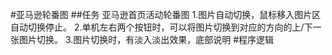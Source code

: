 #亚马逊轮番图
##任务
亚马逊首页活动轮番图
1.图片自动切换，鼠标移入图片区自动切换停止。
2.单机左右两个按钮时，可以将图片切换到对应的方向的上/下一张图片切换。
3.图片切换时，有淡入淡出效果，底部说明
#程序逻辑